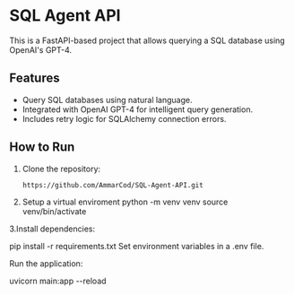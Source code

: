 # SQL Agent API

This is a FastAPI-based project that allows querying a SQL database using OpenAI's GPT-4.

## Features

- Query SQL databases using natural language.
- Integrated with OpenAI GPT-4 for intelligent query generation.
- Includes retry logic for SQLAlchemy connection errors.

## How to Run

1. Clone the repository:
   ```bash
   https://github.com/AmmarCod/SQL-Agent-API.git
   
2. Setup a virtual enviroment
python -m venv venv
source venv/bin/activate

3.Install dependencies:

pip install -r requirements.txt
Set environment variables in a .env file.

Run the application:

uvicorn main:app --reload

